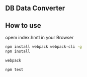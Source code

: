 DB Data Converter
------------------

## How to use
opem index.hmtl in your Browser


```bash
npm install webpack webpack-cli -g
npm install

webpack

npm test
```